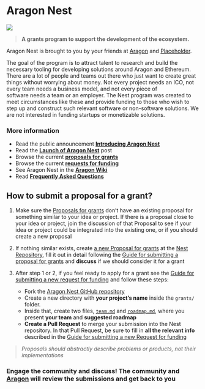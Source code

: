 # Aragon Nest

![](https://wiki.aragon.one/design/artwork/Nest/01.png)

> **A grants program to support the development of the ecosystem.**

Aragon Nest is brought to you by your friends at [Aragon](https://aragon.one) and [Placeholder](https://twitter.com/placeholdervc).

The goal of the program is to attract talent to research and build the necessary tooling for developing solutions around Aragon and Ethereum. There are a lot of people and teams out there who just want to create great things without worrying about money. Not every project needs an ICO, not every team needs a business model, and not every piece of software needs a team or an employer. The Nest program was created to meet circumstances like these and provide funding to those who wish to step up and construct such relevant software or non-software solutions. We are not interested in funding startups or monetizable solutions.

### More information
- Read the public announcement [**Introducing Aragon Nest**](https://blog.aragon.one/introducing-aragon-nest-1aa8c91c0566)
- Read the [**Launch of Aragon Nest**](https://blog.aragon.one/launch-of-aragon-nest-8d42d1a37595) post
- Browse the current [**proposals for grants**](https://github.com/aragon/nest/issues)
- Browse the current [**requests for funding**](https://github.com/aragon/nest/pulls)
- See Aragon Nest in the [**Aragon Wiki**](https://wiki.aragon.one/nest/)
- Read [**Frequently Asked Questions**](faqs.md)

## How to submit a proposal for a grant?

1. Make sure the [Proposals for grants](https://github.com/aragon/nest/issues) don’t have an existing proposal for something similar to your idea or project. If there is a proposal close to your idea or project, join the discussion of that Proposal to see if your idea or project could be integrated into the existing one, or if you should create a new proposal

2. If nothing similar exists, create [a new Proposal for grants](https://github.com/aragon/nest/issues/new) at the [Nest Repository](https://github.com/aragon/nest/), fill it out in detail following the [Guide for submitting a proposal for grants](https://wiki.aragon.one/nest/guides/guide_for_submitting_a_proposal_for_grants/) and **discuss** if we should consider it for a grant

3. After step 1 or 2, if you feel ready to apply for a grant see the [Guide for submitting a new request for funding](https://wiki.aragon.one/nest/guides/guide_for_submitting_a_request_for_funding/) and follow these steps:
    - Fork the [Aragon Nest GitHub repository](https://github.com/aragon/nest)
    - Create a new directory with **your project’s name** inside the `grants/` folder.
    - Inside that, create two files, [`team.md`](https://wiki.aragon.one/nest/templates/team/) and [`roadmap.md`](https://wiki.aragon.one/nest/templates/roadmap/), where you present **your team** and **suggested roadmap**
    - **Create a Pull Request** to merge your submission into the Nest repository. In that Pull Request, be sure to fill in **all the relevant info** described in the [Guide for submitting a new Request for funding](https://wiki.aragon.one/nest/guides/guide_for_submitting_a_request_for_funding/)

> _Proposals should abstractly describe problems or products, not their implementations_


### Engage the community and discuss! The community and [Aragon](https://aragon.one) will review the submissions and get back to you
